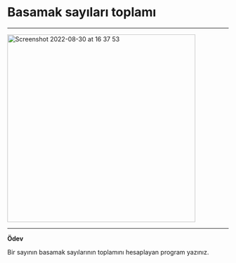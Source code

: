# Basamak sayıları toplamı

---

<img width="428" alt="Screenshot 2022-08-30 at 16 37 53" src="https://user-images.githubusercontent.com/72032853/187451780-df55d1f0-a9ff-4dff-b1ea-bced28ca6529.png">

---

**Ödev**

Bir sayının basamak sayılarının toplamını hesaplayan program yazınız.


